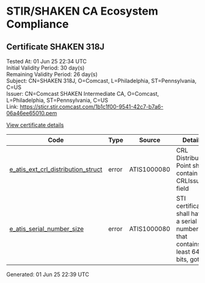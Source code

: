 # STIR/SHAKEN CA Ecosystem Compliance

## Certificate SHAKEN 318J

Tested At: 01 Jun 25 22:34 UTC\
Initial Validity Period: 30 day(s)\
Remaining Validity Period: 26 day(s)\
Subject: CN=SHAKEN 318J, O=Comcast, L=Philadelphia, ST=Pennsylvania, C=US\
Issuer: CN=Comcast SHAKEN Intermediate CA, O=Comcast, L=Philadelphia, ST=Pennsylvania, C=US\
Link: https://sticr.stir.comcast.com/1b1c1f00-9541-42c7-b7a6-06a46ee65010.pem

[View certificate details](https://x509.io/?cert=MIICrDCCAlGgAwIBAgIIW%2BQutMa3zDUwCgYIKoZIzj0EAwIwdjELMAkGA1UEBhMCVVMxFTATBgNVBAgTDFBlbm5zeWx2YW5pYTEVMBMGA1UEBxMMUGhpbGFkZWxwaGlhMRAwDgYDVQQKEwdDb21jYXN0MScwJQYDVQQDEx5Db21jYXN0IFNIQUtFTiBJbnRlcm1lZGlhdGUgQ0EwHhcNMjUwNTI4MDg1NjUyWhcNMjUwNjI3MDg1NjUyWjBjMQswCQYDVQQGEwJVUzEVMBMGA1UECBMMUGVubnN5bHZhbmlhMRUwEwYDVQQHEwxQaGlsYWRlbHBoaWExEDAOBgNVBAoTB0NvbWNhc3QxFDASBgNVBAMTC1NIQUtFTiAzMThKMFkwEwYHKoZIzj0CAQYIKoZIzj0DAQcDQgAEctHCpxCKWTrolw32sHTtjOSQW4OZNrhK%2BxynMCJ970cyvCGzSk2fTAFPEr1aSz6MT1P50U%2BIx1ltd90xZuNiKKOB2zCB2DAOBgNVHQ8BAf8EBAMCB4AwDAYDVR0TAQH%2FBAIwADAdBgNVHQ4EFgQUz0qPtChKOurTYcfMWOaa0aWNyBgwHwYDVR0jBBgwFoAU64mTb7rIbYlz7nBF2qD7W9Q5IiEwRwYDVR0fBEAwPjA8oDqgOIY2aHR0cHM6Ly9hdXRoZW50aWNhdGUtYXBpLmljb25lY3Rpdi5jb20vZG93bmxvYWQvdjEvY3JsMBcGA1UdIAQQMA4wDAYKYIZIAYb%2FCQEBBDAWBggrBgEFBQcBGgQKMAigBhYEMzE4SjAKBggqhkjOPQQDAgNJADBGAiEAw4IvHFdsrkQZbkuTPvufmzTOaCR51hN5ifWERvE2HAkCIQCZDjLZ88%2BMvi5PhwvCruaMitvjnlb1Q5H0aHrotG5X1w%3D%3D)

| Code | Type | Source | Details |
|------|------|--------|---------|
| [e_atis_ext_crl_distribution_struct](../../ISSUES/e_atis_ext_crl_distribution_struct/README.md) | error | ATIS1000080 | CRL Distribution Point shall contain a CRLIssuer field |
| [e_atis_serial_number_size](../../ISSUES/e_atis_serial_number_size/README.md) | error | ATIS1000080 | STI certificates shall have a serial number that contains at least 64 bits, got 63 |


Generated: 01 Jun 25 22:39 UTC
